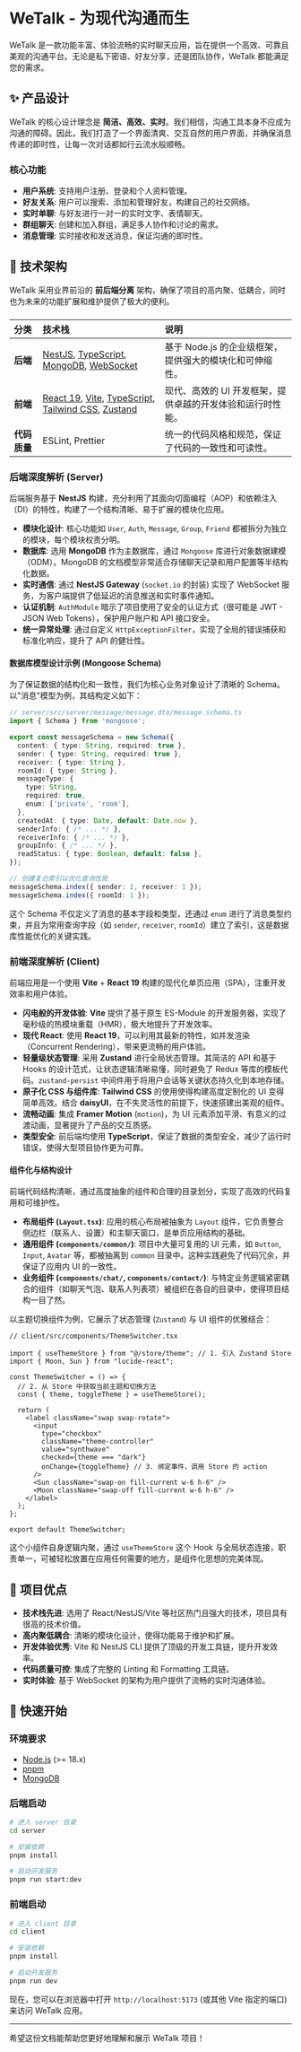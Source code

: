 # WeTalk - 为现代沟通而生

WeTalk 是一款功能丰富、体验流畅的实时聊天应用，旨在提供一个高效、可靠且美观的沟通平台。无论是私下密语、好友分享，还是团队协作，WeTalk 都能满足您的需求。

## ✨ 产品设计

WeTalk 的核心设计理念是 **简洁、高效、实时**。我们相信，沟通工具本身不应成为沟通的障碍。因此，我们打造了一个界面清爽、交互自然的用户界面，并确保消息传递的即时性，让每一次对话都如行云流水般顺畅。

### 核心功能

*   **用户系统**: 支持用户注册、登录和个人资料管理。
*   **好友关系**: 用户可以搜索、添加和管理好友，构建自己的社交网络。
*   **实时单聊**: 与好友进行一对一的实时文字、表情聊天。
*   **群组聊天**: 创建和加入群组，满足多人协作和讨论的需求。
*   **消息管理**: 实时接收和发送消息，保证沟通的即时性。

## 🚀 技术架构

WeTalk 采用业界前沿的 **前后端分离** 架构，确保了项目的高内聚、低耦合，同时也为未来的功能扩展和维护提供了极大的便利。

### 
| **分类** | **技术栈** | **说明** |
| :--- | :--- | :--- |
| **后端** | [NestJS](https://nestjs.com/), [TypeScript](https://www.typescriptlang.org/), [MongoDB](https://www.mongodb.com/), [WebSocket](https://developer.mozilla.org/en-US/docs/Web/API/WebSockets_API) | 基于 Node.js 的企业级框架，提供强大的模块化和可伸缩性。 |
| **前端** | [React 19](https://react.dev/), [Vite](https://vitejs.dev/), [TypeScript](https://www.typescriptlang.org/), [Tailwind CSS](https://tailwindcss.com/), [Zustand](https://github.com/pmndrs/zustand) | 现代、高效的 UI 开发框架，提供卓越的开发体验和运行时性能。 |
| **代码质量** | ESLint, Prettier | 统一的代码风格和规范，保证了代码的一致性和可读性。 |

### 后端深度解析 (Server)

后端服务基于 **NestJS** 构建，充分利用了其面向切面编程（AOP）和依赖注入（DI）的特性，构建了一个结构清晰、易于扩展的模块化应用。

*   **模块化设计**: 核心功能如 `User`, `Auth`, `Message`, `Group`, `Friend` 都被拆分为独立的模块，每个模块权责分明。
*   **数据库**: 选用 **MongoDB** 作为主数据库，通过 `Mongoose` 库进行对象数据建模（ODM）。MongoDB 的文档模型非常适合存储聊天记录和用户配置等半结构化数据。
*   **实时通信**: 通过 **NestJS Gateway** (`socket.io` 的封装) 实现了 WebSocket 服务，为客户端提供了低延迟的消息推送和实时事件通知。
*   **认证机制**: `AuthModule` 暗示了项目使用了安全的认证方式（很可能是 JWT - JSON Web Tokens），保护用户账户和 API 接口安全。
*   **统一异常处理**: 通过自定义 `HttpExceptionFilter`，实现了全局的错误捕获和标准化响应，提升了 API 的健壮性。

#### 数据库模型设计示例 (Mongoose Schema)

为了保证数据的结构化和一致性，我们为核心业务对象设计了清晰的 Schema。以"消息"模型为例，其结构定义如下：

```typescript
// server/src/server/message/message.dto/message.schema.ts
import { Schema } from 'mongoose';

export const messageSchema = new Schema({
  content: { type: String, required: true },
  sender: { type: String, required: true },
  receiver: { type: String },
  roomId: { type: String },
  messageType: {
    type: String,
    required: true,
    enum: ['private', 'room'],
  },
  createdAt: { type: Date, default: Date.now },
  senderInfo: { /* ... */ },
  receiverInfo: { /* ... */ },
  groupInfo: { /* ... */ },
  readStatus: { type: Boolean, default: false },
});

// 创建复合索引以优化查询性能
messageSchema.index({ sender: 1, receiver: 1 });
messageSchema.index({ roomId: 1 });
```
这个 Schema 不仅定义了消息的基本字段和类型，还通过 `enum` 进行了消息类型约束，并且为常用查询字段（如 `sender`, `receiver`, `roomId`）建立了索引，这是数据库性能优化的关键实践。

### 前端深度解析 (Client)

前端应用是一个使用 **Vite** + **React 19** 构建的现代化单页应用（SPA），注重开发效率和用户体验。

*   **闪电般的开发体验**: **Vite** 提供了基于原生 ES-Module 的开发服务器，实现了毫秒级的热模块重载（HMR），极大地提升了开发效率。
*   **现代 React**: 使用 **React 19**，可以利用其最新的特性，如并发渲染（Concurrent Rendering），带来更流畅的用户体验。
*   **轻量级状态管理**: 采用 **Zustand** 进行全局状态管理。其简洁的 API 和基于 Hooks 的设计范式，让状态逻辑清晰易懂，同时避免了 Redux 等库的模板代码。`zustand-persist` 中间件用于将用户会话等关键状态持久化到本地存储。
*   **原子化 CSS 与组件库**: **Tailwind CSS** 的使用使得构建高度定制化的 UI 变得简单高效。结合 **daisyUI**，在不失灵活性的前提下，快速搭建出美观的组件。
*   **流畅动画**: 集成 **Framer Motion** (`motion`)，为 UI 元素添加平滑、有意义的过渡动画，显著提升了产品的交互质感。
*   **类型安全**: 前后端均使用 **TypeScript**，保证了数据的类型安全，减少了运行时错误，使得大型项目协作更为可靠。

#### 组件化与结构设计

前端代码结构清晰，通过高度抽象的组件和合理的目录划分，实现了高效的代码复用和可维护性。

*   **布局组件 (`Layout.tsx`)**: 应用的核心布局被抽象为 `Layout` 组件，它负责整合侧边栏（联系人、设置）和主聊天窗口，是单页应用结构的基础。
*   **通用组件 (`components/common/`)**: 项目中大量可复用的 UI 元素，如 `Button`, `Input`, `Avatar` 等，都被抽离到 `common` 目录中。这种实践避免了代码冗余，并保证了应用内 UI 的一致性。
*   **业务组件 (`components/chat/`, `components/contact/`)**: 与特定业务逻辑紧密耦合的组件（如聊天气泡、联系人列表项）被组织在各自的目录中，使得项目结构一目了然。

以主题切换组件为例，它展示了状态管理 (`Zustand`) 与 UI 组件的优雅结合：

```tsx
// client/src/components/ThemeSwitcher.tsx

import { useThemeStore } from "@/store/theme"; // 1. 引入 Zustand Store
import { Moon, Sun } from "lucide-react";

const ThemeSwitcher = () => {
  // 2. 从 Store 中获取当前主题和切换方法
  const { theme, toggleTheme } = useThemeStore();

  return (
    <label className="swap swap-rotate">
      <input
        type="checkbox"
        className="theme-controller"
        value="synthwave"
        checked={theme === "dark"}
        onChange={toggleTheme} // 3. 绑定事件，调用 Store 的 action
      />
      <Sun className="swap-on fill-current w-6 h-6" />
      <Moon className="swap-off fill-current w-6 h-6" />
    </label>
  );
};

export default ThemeSwitcher;
```
这个小组件自身逻辑内聚，通过 `useThemeStore` 这个 Hook 与全局状态连接，职责单一，可被轻松放置在应用任何需要的地方，是组件化思想的完美体现。

## 🌟 项目优点

*   **技术栈先进**: 选用了 React/NestJS/Vite 等社区热门且强大的技术，项目具有很高的技术价值。
*   **高内聚低耦合**: 清晰的模块化设计，使得功能易于维护和扩展。
*   **开发体验优秀**: Vite 和 NestJS CLI 提供了顶级的开发工具链，提升开发效率。
*   **代码质量可控**: 集成了完整的 Linting 和 Formatting 工具链。
*   **实时体验**: 基于 WebSocket 的架构为用户提供了流畅的实时沟通体验。

## 🚀 快速开始

### 环境要求

*   [Node.js](https://nodejs.org/) (>= 18.x)
*   [pnpm](https://pnpm.io/)
*   [MongoDB](https://www.mongodb.com/try/download/community)

### 后端启动

```bash
# 进入 server 目录
cd server

# 安装依赖
pnpm install

# 启动开发服务
pnpm run start:dev
```

### 前端启动

```bash
# 进入 client 目录
cd client

# 安装依赖
pnpm install

# 启动开发服务
pnpm run dev
```

现在，您可以在浏览器中打开 `http://localhost:5173` (或其他 Vite 指定的端口) 来访问 WeTalk 应用。

---

希望这份文档能帮助您更好地理解和展示 WeTalk 项目！
